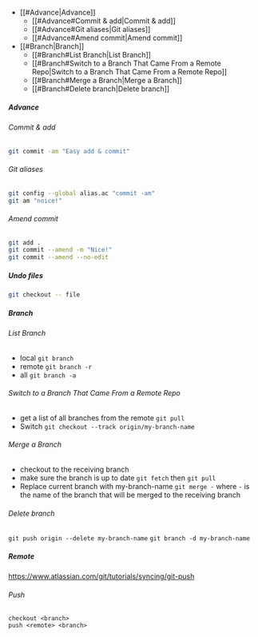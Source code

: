 - [[#Advance|Advance]]
	- [[#Advance#Commit & add|Commit & add]]
	- [[#Advance#Git aliases|Git aliases]]
	- [[#Advance#Amend commit|Amend commit]]
- [[#Branch|Branch]]
	- [[#Branch#List Branch|List Branch]]
	- [[#Branch#Switch to a Branch That Came From a Remote Repo|Switch to a Branch That Came From a Remote Repo]]
	- [[#Branch#Merge a Branch|Merge a Branch]]
	- [[#Branch#Delete branch|Delete branch]]

##### Advance
###### Commit & add
```sh
git commit -am "Easy add & commit"
```
###### Git aliases
```sh
git config --global alias.ac "commit -am"
git am "noice!"
```
###### Amend commit
```sh
git add .
git commit --amend -m "Nice!"
git commit --amend --no-edit
```
##### Undo files
```sh
git checkout -- file

```

##### Branch

###### List Branch
- local
	`git branch`
- remote
	`git branch -r`
- all
	`git branch -a`

###### Switch to a Branch That Came From a Remote Repo
- get a list of all branches from the remote
	`git pull`
- Switch
	`git checkout --track origin/my-branch-name`

###### Merge a Branch
- checkout to the receiving branch
- make sure the branch is up to date `git fetch` then `git pull`
- Replace current branch with my-branch-name
`git merge -`
where `-` is the name of the branch that will be merged to the receiving branch
###### Delete branch
`git push origin --delete my-branch-name`
`git branch -d my-branch-name`

##### Remote
https://www.atlassian.com/git/tutorials/syncing/git-push

###### Push
```
checkout <branch>
push <remote> <branch>
```